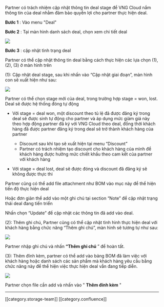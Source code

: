 Partner có trách nhiệm cập nhật thông tin deal stage để VNG Cloud nắm thông tin của deal nhằm đảm bảo quyền lợi cho partner thực hiện deal.

 **Bước 1** : Vào menu "Deal"

 **Bước 2** : Tại màn hình danh sách deal, chọn xem chi tiết deal

![](images/storage/image2023-11-10_9-26-36.png)

 **Bước 3** : cập nhật tình trạng deal

Partner có thể cập nhật thông tin deal bằng cách thực hiện các lựa chọn (1), (2), (3) ở màn hình trên

(1): Cập nhật deal stage, sau khi nhấn vào “Cập nhật giai đoạn”, màn hình con sẽ xuất hiện như sau:

![](images/storage/image2023-11-10_9-28-50.png)

Partner có thể chọn stage mới của deal, trong trường hợp stage = won, lost. Deal sẽ được hệ thống đóng tự động


* Với stage = deal won, một discount theo tủ lệ đã được đăng ký trong deal sẽ được sinh tự động cho partner và áp dụng mức giảm giá này theo hợp động partner đã ký với VNG Cloud theo deal, đồng thời khách hàng đã được partner đăng ký trong deal sẽ trở thành khách hàng của partner
    * Discount sau khi tạo sẽ xuất hiện tại menu “Discount”
    * Partner có trách nhiệm tạo discount cho khách hàng của mình để khách hàng được hưởng mức chiết khấu theo cam kết của partner với khách hàng

    
* Với stage = deal lost, deal sẽ được đóng và discount đã đăng ký sẽ không được thực thi

Partner cũng có thể add file attachment như BOM vào mục này để thể hiện tiến độ thực hiện deal

Hoặc đơn giản thể add vào một ghi chú tại section “Note” để cập nhật trạng thái deal đang tiến triển

Nhấn chọn “Update” để cập nhật các thông tin đã add vào deal.



(2): Thêm ghi chú, Partner cũng có thể cập nhật tình hình thực hiện deal với khách hàng bằng chức năng “Thêm ghi chú”, màn hình sẽ tương tự như sau:

![](images/storage/image2023-11-10_9-30-17.png)

Partner nhập ghi chú và nhấn  **“Thêm ghi chú** ” để hoàn tất.

(3): Thêm đính kèm, partner có thể add vào bảng BOM đã làm việc với khách hàng hoặc danh sách các sản phẩm mà khách hàng yêu cầu bằng chức năng này để thể hiện việc thực hiện deal vẫn đang tiếp diễn.

![](images/storage/image2023-11-10_9-44-38.png)

Partner chọn file cần add và nhấn vào " **Thêm đính kèm** "





*****

[[category.storage-team]] 
[[category.confluence]] 
